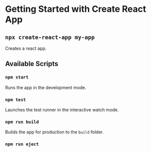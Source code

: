 # Getting Started with Create React App

## `npx create-react-app my-app`
Creates a react app.









## Available Scripts
### `npm start`
Runs the app in the development mode.
### `npm test`
Launches the test runner in the interactive watch mode.
### `npm run build`
Builds the app for production to the `build` folder.
### `npm run eject`
